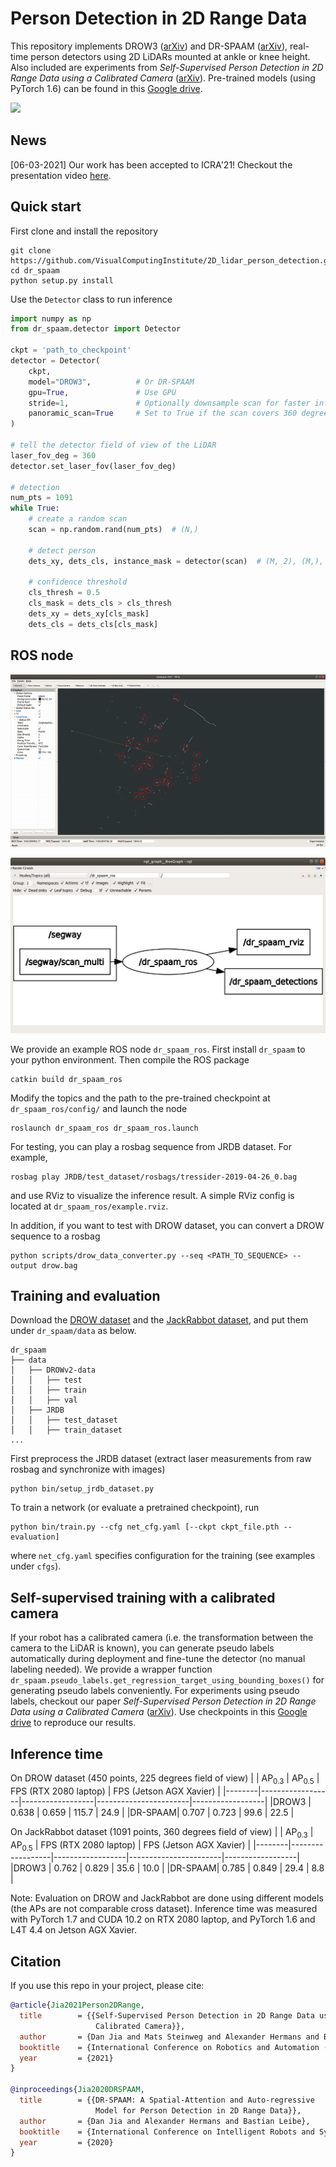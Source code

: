 # Person Detection in 2D Range Data
This repository implements DROW3 ([arXiv](https://arxiv.org/abs/1804.02463)) and DR-SPAAM ([arXiv](https://arxiv.org/abs/2004.14079)), real-time person detectors using 2D LiDARs mounted at ankle or knee height.
Also included are experiments from *Self-Supervised Person Detection in 2D Range Data using a Calibrated Camera* ([arXiv](https://arxiv.org/abs/2012.08890)).
Pre-trained models (using PyTorch 1.6) can be found in this [Google drive](https://drive.google.com/drive/folders/1Wl2nC8lJ6s9NI1xtWwmxeAUnuxDiiM4W?usp=sharing).

![](imgs/teaser_1.gif)

## News

[06-03-2021] Our work has been accepted to ICRA'21! Checkout the presentation video [here](https://www.youtube.com/watch?v=f5U1ZfqXtc0).

## Quick start

First clone and install the repository
```
git clone https://github.com/VisualComputingInstitute/2D_lidar_person_detection.git
cd dr_spaam
python setup.py install
```

Use the `Detector` class to run inference
```python
import numpy as np
from dr_spaam.detector import Detector

ckpt = 'path_to_checkpoint'
detector = Detector(
    ckpt,
    model="DROW3",          # Or DR-SPAAM
    gpu=True,               # Use GPU
    stride=1,               # Optionally downsample scan for faster inference
    panoramic_scan=True     # Set to True if the scan covers 360 degree
)

# tell the detector field of view of the LiDAR
laser_fov_deg = 360
detector.set_laser_fov(laser_fov_deg)

# detection
num_pts = 1091
while True:
    # create a random scan
    scan = np.random.rand(num_pts)  # (N,)

    # detect person
    dets_xy, dets_cls, instance_mask = detector(scan)  # (M, 2), (M,), (N,)

    # confidence threshold
    cls_thresh = 0.5
    cls_mask = dets_cls > cls_thresh
    dets_xy = dets_xy[cls_mask]
    dets_cls = dets_cls[cls_mask]
```

## ROS node

![](imgs/dr_spaam_ros_teaser.gif)

![](imgs/dr_spaam_ros_graph.png)

We provide an example ROS node `dr_spaam_ros`. 
First install `dr_spaam` to your python environment.
Then compile the ROS package 
```
catkin build dr_spaam_ros
```

Modify the topics and the path to the pre-trained checkpoint at 
`dr_spaam_ros/config/` and launch the node
```
roslaunch dr_spaam_ros dr_spaam_ros.launch
```

For testing, you can play a rosbag sequence from JRDB dataset.
For example,
```
rosbag play JRDB/test_dataset/rosbags/tressider-2019-04-26_0.bag
```
and use RViz to visualize the inference result.
A simple RViz config is located at `dr_spaam_ros/example.rviz`.

In addition, if you want to test with DROW dataset, you can convert a DROW sequence to a rosbag
```
python scripts/drow_data_converter.py --seq <PATH_TO_SEQUENCE> --output drow.bag
```

## Training and evaluation

Download the [DROW dataset](https://github.com/VisualComputingInstitute/DROW) and the [JackRabbot dataset](https://jrdb.stanford.edu/),
and put them under `dr_spaam/data` as below.
```
dr_spaam
├── data
│   ├── DROWv2-data
│   │   ├── test
│   │   ├── train
│   │   ├── val
│   ├── JRDB
│   │   ├── test_dataset
│   │   ├── train_dataset
...
``` 

First preprocess the JRDB dataset (extract laser measurements from raw rosbag and synchronize with images)
```
python bin/setup_jrdb_dataset.py
```

To train a network (or evaluate a pretrained checkpoint), run
```
python bin/train.py --cfg net_cfg.yaml [--ckpt ckpt_file.pth --evaluation]
```
where `net_cfg.yaml` specifies configuration for the training (see examples under `cfgs`).

## Self-supervised training with a calibrated camera

If your robot has a calibrated camera (i.e. the transformation between the camera to the LiDAR is known),
you can generate pseudo labels automatically during deployment and fine-tune the detector (no manual labeling needed).
We provide a wrapper function `dr_spaam.pseudo_labels.get_regression_target_using_bounding_boxes()` for generating pseudo labels conveniently.
For experiments using pseudo labels,
checkout our paper *Self-Supervised Person Detection in 2D Range Data using a Calibrated Camera* ([arXiv](https://arxiv.org/abs/2012.08890)).
Use checkpoints in this [Google drive](https://drive.google.com/drive/folders/1Wl2nC8lJ6s9NI1xtWwmxeAUnuxDiiM4W?usp=sharing) to reproduce our results.

## Inference time
On DROW dataset (450 points, 225 degrees field of view)
|        | AP<sub>0.3</sub> | AP<sub>0.5</sub> | FPS (RTX 2080 laptop) | FPS (Jetson AGX Xavier) |
|--------|------------------|------------------|-----------------------|------------------|
|DROW3   | 0.638 | 0.659 | 115.7 | 24.9 |
|DR-SPAAM| 0.707 | 0.723 | 99.6 | 22.5 |

On JackRabbot dataset (1091 points, 360 degrees field of view)
|        | AP<sub>0.3</sub> | AP<sub>0.5</sub> | FPS (RTX 2080 laptop) | FPS (Jetson AGX Xavier) |
|--------|------------------|------------------|-----------------------|------------------|
|DROW3   | 0.762 | 0.829 | 35.6 | 10.0 |
|DR-SPAAM| 0.785 | 0.849 | 29.4 | 8.8  |

Note: Evaluation on DROW and JackRabbot are done using different models (the APs are not comparable cross dataset).
Inference time was measured with PyTorch 1.7 and CUDA 10.2 on RTX 2080 laptop,
and PyTorch 1.6 and L4T 4.4 on Jetson AGX Xavier.

## Citation
If you use this repo in your project, please cite:
```BibTeX
@article{Jia2021Person2DRange,
  title        = {{Self-Supervised Person Detection in 2D Range Data using a
                   Calibrated Camera}},
  author       = {Dan Jia and Mats Steinweg and Alexander Hermans and Bastian Leibe},
  booktitle    = {International Conference on Robotics and Automation (ICRA)},
  year         = {2021}
}

@inproceedings{Jia2020DRSPAAM,
  title        = {{DR-SPAAM: A Spatial-Attention and Auto-regressive
                   Model for Person Detection in 2D Range Data}},
  author       = {Dan Jia and Alexander Hermans and Bastian Leibe},
  booktitle    = {International Conference on Intelligent Robots and Systems (IROS)},
  year         = {2020}
}
```
